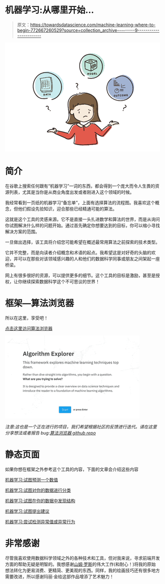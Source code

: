 # 机器学习:从哪里开始…

> 原文：<https://towardsdatascience.com/machine-learning-where-to-begin-772667260529?source=collection_archive---------9----------------------->

![](img/3d5eb9f388b2bc4c0aca03824aef9db7.png)

# **简介**

在谷歌上搜索任何跟有“机器学习”一词的东西，都会得到一个庞大而令人生畏的资源列表，尤其是当你是从商业角度出发或者刚进入这个领域的时候。

我经常看到一页纸的机器学习“备忘单”，上面有选择算法的流程图。我喜欢这个概念，但他们假设先验知识，迎合那些已经精通可能的算法。

这就是这个工具的灵感来源。它不是直接一头扎进数学和算法的世界，而是从询问你试图解决什么样的问题开始。通过首先确定你想要达到的目标，你可以缩小寻找解决方案的范围。

一旦做出选择，该工具将介绍您可能希望在概述最常用算法之前探索的技术类型。

它并不完整，而是向读者介绍概念和术语的起点。我希望这是对好奇的头脑的欢迎，并可以在那些对该领域感兴趣的人和他们的数据科学同事或朋友之间架起一座桥梁。

网上有很多很好的资源，可以提供更多的细节。这个工具的目标是激励，甚至是授权，让你继续探索数据科学这个不可思议的世界！

# **框架—算法浏览器**

所以在这里，享受吧！

[点击这里访问算法浏览器](https://samrose3.github.io/algorithm-explorer/)

![](img/ce26b7f90319d1fc413f52e900b11f36.png)

*注意:这也是一个正在进行的项目，我们希望根据社区的反馈进行迭代。请在这里分享想法或者报告 bug:*[*算法浏览器 github repo*](https://github.com/samrose3/algorithm-explorer/issues)

# **静态页面**

如果你想在框架之外参考这个工具的内容，下面的文章会介绍这些内容

[机器学习:试图预测一个数值](https://medium.com/@srnghn/machine-learning-trying-to-predict-a-numerical-value-8aafb9ad4d36)

[机器学习:试图对你的数据进行分类](https://medium.com/@srnghn/machine-learning-trying-to-predict-a-categorical-outcome-6ba542b854f5)

[机器学习:试图在你的数据中发现结构](https://medium.com/@srnghn/machine-learning-trying-to-discover-structure-in-your-data-2fbbc4f819ae)

[机器学习:试图提出建议](https://medium.com/@srnghn/machine-learning-trying-to-make-recommendations-ea2912cf468)

[机器学习:尝试检测异常值或异常行为](https://medium.com/@srnghn/machine-learning-trying-to-detect-outliers-or-unusual-behavior-2d9f364334f9)

# **非常感谢**

尽管我喜欢使用数据科学领域之外的各种技术和工具，但对我来说，寻求前端开发方面的帮助无疑是明智的。我想感谢[山姆·罗斯](https://samrose3.github.io/)的伟大工作(和耐心！)将我的原始想法转化为更易消费、更精简、更美观的东西。同样，我的绘画技巧还有很多地方需要改进，所以感谢玛丽·金给这部作品增添了艺术魅力！
